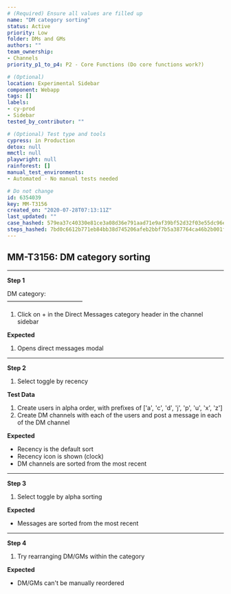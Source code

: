 ```yaml
---
# (Required) Ensure all values are filled up
name: "DM category sorting"
status: Active
priority: Low
folder: DMs and GMs
authors: ""
team_ownership: 
- Channels
priority_p1_to_p4: P2 - Core Functions (Do core functions work?)

# (Optional)
location: Experimental Sidebar
component: Webapp
tags: []
labels: 
- cy-prod
- Sidebar
tested_by_contributor: ""

# (Optional) Test type and tools
cypress: in Production
detox: null
mmctl: null
playwright: null
rainforest: []
manual_test_environments: 
- Automated - No manual tests needed

# Do not change
id: 6354039
key: MM-T3156
created_on: "2020-07-28T07:13:11Z"
last_updated: ""
case_hashed: 579ea37c40330e81ce3a08d36e791aad71e9af39bf52d32f03e55dc96e7821b7515aaca7900bc07013edd5ab06b82967
steps_hashed: 7bd0c6612b771eb84bb38d745206afeb2bbf7b5a387764ca46b2b001f5bca68fbb766986c5903339b58a07d1613eeae9
---
```


<!-- (Auto-generated) Based on frontmatter's "key" and "name" -->

## MM-T3156: DM category sorting

---

**Step 1**

DM category:\
–––––––––––––––––––––––––

1. Click on + in the Direct Messages category header in the channel sidebar

**Expected**

1. Opens direct messages modal

---

**Step 2**

1. Select toggle by recency

**Test Data**

1. Create users in alpha order, with prefixes of \['a', 'c', 'd', 'j', 'p', 'u', 'x', 'z']
2. Create DM channels with each of the users and post a message in each of the DM channel

**Expected**

- Recency is the default sort
- Recency icon is shown (clock)
- DM channels are sorted from the most recent

---

**Step 3**

1. Select toggle by alpha sorting

**Expected**

- Messages are sorted from the most recent

---

**Step 4**

1. Try rearranging DM/GMs within the category

**Expected**

- DM/GMs can't be manually reordered
